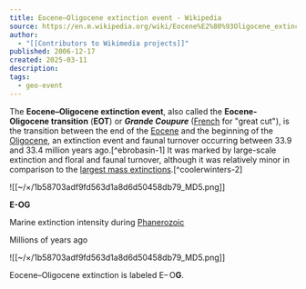 ```yaml
---
title: Eocene–Oligocene extinction event - Wikipedia
source: https://en.m.wikipedia.org/wiki/Eocene%E2%80%93Oligocene_extinction_event
author:
  - "[[Contributors to Wikimedia projects]]"
published: 2006-12-17
created: 2025-03-11
description: 
tags:
  - geo-event
---
```

The **Eocene–Oligocene extinction event**, also called the **Eocene-Oligocene transition** (**EOT**) or ***Grande Coupure*** ([French](https://en.m.wikipedia.org/wiki/French_language "French language") for "great cut"), is the transition between the end of the [Eocene](https://en.m.wikipedia.org/wiki/Eocene "Eocene") and the beginning of the [Oligocene](https://en.m.wikipedia.org/wiki/Oligocene "Oligocene"), an extinction event and faunal turnover occurring between 33.9 and 33.4 million years ago.[^ebrobasin-1] It was marked by large-scale extinction and floral and faunal turnover, although it was relatively minor in comparison to the [largest mass extinctions](https://en.m.wikipedia.org/wiki/Extinction_event "Extinction event").[^coolerwinters-2]

![[~/×/1b58703adf9fd563d1a8d6d50458db79_MD5.png]]

**E-OG**

Marine extinction intensity during [Phanerozoic](https://en.m.wikipedia.org/wiki/Phanerozoic "Phanerozoic")

Millions of years ago

![[~/×/1b58703adf9fd563d1a8d6d50458db79_MD5.png]]

Eocene–Oligocene extinction is labeled E– O**G**.